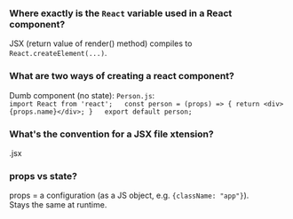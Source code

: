 ### Where exactly is the `React` variable used in a React component?   
JSX (return value of render() method) compiles to `React.createElement(...)`.   

### What are two ways of creating a react component?  
Dumb component (no state):
`Person.js`:  
`import React from 'react';  
const person = (props) => {
  return <div>{props.name}</div>;
}  
export default person;`

### What's the convention for a JSX file xtension?  
.jsx

### props vs state?  
props = a configuration (as a JS object, e.g. `{className: "app"}`).  
Stays the same at runtime.
